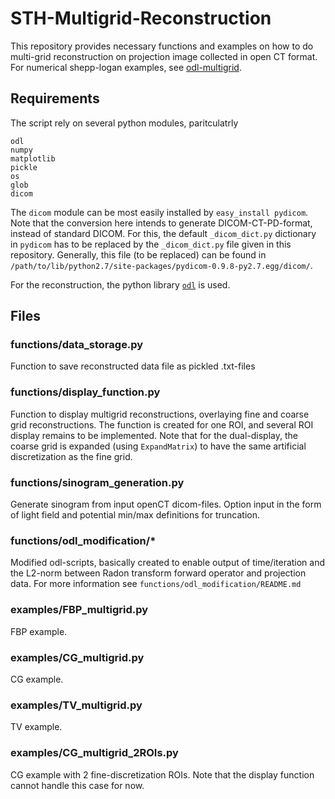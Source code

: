 # STH-Multigrid-Reconstruction
This repository provides necessary functions and examples on how to do multi-grid reconstruction on projection image collected in open CT format. For numerical shepp-logan examples, see [odl-multigrid](https://github.com/kohr-h/odl-multigrid). 

## Requirements

The script rely on several python modules, paritculatrly 

```
odl
numpy
matplotlib
pickle
os
glob
dicom
```

The ```dicom``` module can be most easily installed by ```easy_install pydicom```. Note that the conversion here intends to generate DICOM-CT-PD-format, instead of standard DICOM. For this, the default ```_dicom_dict.py``` dictionary in ```pydicom``` has to be replaced by the ```_dicom_dict.py``` file given in this repository. Generally, this file (to be replaced) can be found in ```/path/to/lib/python2.7/site-packages/pydicom-0.9.8-py2.7.egg/dicom/```.

For the reconstruction, the python library [```odl```](https://github.com/odlgroup/odl/) is used. 


## Files

### functions/data_storage.py
Function to save reconstructed data file as pickled .txt-files

### functions/display_function.py
Function to display multigrid reconstructions, overlaying fine and coarse grid reconstructions. The function is created for one ROI, and several ROI display remains to be implemented. Note that for the dual-display, the coarse grid is expanded (using ```ExpandMatrix```) to have the same artificial discretization as the fine grid.

### functions/sinogram_generation.py
Generate sinogram from input openCT dicom-files. Option input in the form of light field and potential min/max definitions for truncation.

### functions/odl_modification/*
Modified odl-scripts, basically created to enable output of time/iteration and the L2-norm between Radon transform forward operator and projection data. For more information see ```functions/odl_modification/README.md```

### examples/FBP_multigrid.py
FBP example.

### examples/CG_multigrid.py
CG example.

### examples/TV_multigrid.py
TV example.

### examples/CG_multigrid_2ROIs.py
CG example with 2 fine-discretization ROIs. Note that the display function cannot handle this case for now.

